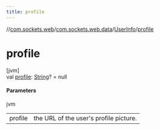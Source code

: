 ```yaml
---
title: profile
---
```

//[com.sockets.web](../../../index.html)/[com.sockets.web.data](../index.html)/[UserInfo](index.html)/[profile](profile.html)



# profile



[jvm]\
val [profile](profile.html): [String](https://kotlinlang.org/api/latest/jvm/stdlib/kotlin/-string/index.html)? = null



#### Parameters


jvm

| | |
|---|---|
| profile | the URL of the user's profile picture. |




